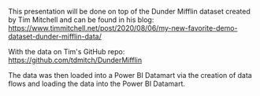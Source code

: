 This presentation will be done on top of the Dunder Mifflin dataset created by Tim Mitchell and can be found in his blog:
https://www.timmitchell.net/post/2020/08/06/my-new-favorite-demo-dataset-dunder-mifflin-data/

With the data on Tim's GitHub repo: https://github.com/tdmitch/DunderMifflin

The data was then loaded into a Power BI Datamart via the creation of data flows and loading the data into the Power BI Datamart.

